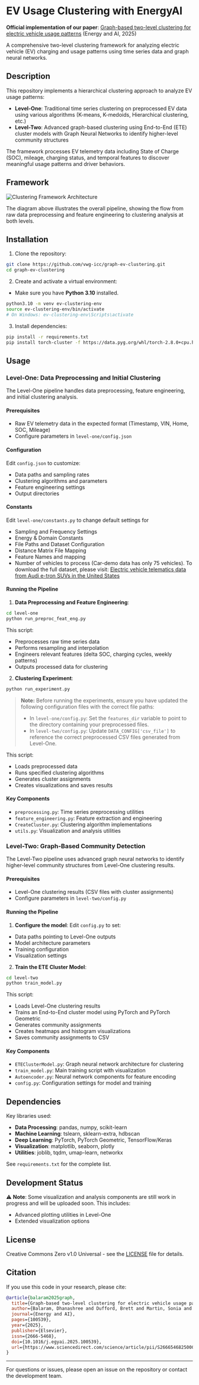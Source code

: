 # EV Usage Clustering with EnergyAI

**Official implementation of our paper**: [Graph-based two-level clustering for electric vehicle usage patterns](https://doi.org/10.1016/j.egyai.2025.100539) (Energy and AI, 2025)

A comprehensive two-level clustering framework for analyzing electric vehicle (EV) charging and usage patterns using time series data and graph neural networks.

## Description

This repository implements a hierarchical clustering approach to analyze EV usage patterns:

- **Level-One**: Traditional time series clustering on preprocessed EV data using various algorithms (K-means, K-medoids, Hierarchical clustering, etc.)
- **Level-Two**: Advanced graph-based clustering using End-to-End (ETE) cluster models with Graph Neural Networks to identify higher-level community structures

The framework processes EV telemetry data including State of Charge (SOC), mileage, charging status, and temporal features to discover meaningful usage patterns and driver behaviors.

## Framework

![Clustering Framework Architecture](clustering_framework.png)

The diagram above illustrates the overall pipeline, showing the flow from raw data preprocessing and feature engineering to clustering analysis at both levels.

## Installation

1. Clone the repository:
```bash
git clone https://github.com/vwg-icc/graph-ev-clustering.git
cd graph-ev-clustering
```

2. Create and activate a virtual environment:
- Make sure you have **Python 3.10** installed.
```bash
python3.10 -m venv ev-clustering-env
source ev-clustering-env/bin/activate  
# On Windows: ev-clustering-env\Scripts\activate
```

3. Install dependencies:
```bash
pip install -r requirements.txt
pip install torch-cluster -f https://data.pyg.org/whl/torch-2.8.0+cpu.html
```

## Usage

### Level-One: Data Preprocessing and Initial Clustering

The Level-One pipeline handles data preprocessing, feature engineering, and initial clustering analysis.

#### Prerequisites
- Raw EV telemetry data in the expected format (Timestamp, VIN, Home, SOC, Mileage)
- Configure parameters in `level-one/config.json`

#### Configuration
Edit `config.json` to customize:
- Data paths and sampling rates
- Clustering algorithms and parameters
- Feature engineering settings
- Output directories

#### Constants
Edit `level-one/constants.py` to change default settings for
- Sampling and Frequency Settings
- Energy & Domain Constants
- File Paths and Dataset Configuration
- Distance Matrix File Mapping
- Feature Names and mapping
- Number of vehicles to process (Car-demo data has only 75 vehicles). 
To download the full dataset, please visit: [Electric vehicle telematics data from Audi e-tron SUVs in the United States](https://data.mendeley.com/datasets/4ptsn8pzz2/2)

#### Running the Pipeline

1. **Data Preprocessing and Feature Engineering**:
```bash
cd level-one
python run_preproc_feat_eng.py
```
This script:
- Preprocesses raw time series data
- Performs resampling and interpolation
- Engineers relevant features (delta SOC, charging cycles, weekly patterns)
- Outputs processed data for clustering

2. **Clustering Experiment**:
```bash
python run_experiment.py
```
> **Note:** Before running the experiments, ensure you have updated the following configuration files with the correct file paths:
>
> - In `level-one/config.py`: Set the `features_dir` variable to point to the directory containing your preprocessed files.
> - In `level-two/config.py`: Update `DATA_CONFIG['csv_file']` to reference the correct preprocessed CSV files generated from Level-One.

This script:
- Loads preprocessed data
- Runs specified clustering algorithms
- Generates cluster assignments
- Creates visualizations and saves results

#### Key Components
- `preprocessing.py`: Time series preprocessing utilities
- `feature_engineering.py`: Feature extraction and engineering
- `CreateCluster.py`: Clustering algorithm implementations
- `utils.py`: Visualization and analysis utilities

### Level-Two: Graph-Based Community Detection

The Level-Two pipeline uses advanced graph neural networks to identify higher-level community structures from Level-One clustering results.

#### Prerequisites
- Level-One clustering results (CSV files with cluster assignments)
- Configure parameters in `level-two/config.py`

#### Running the Pipeline

1. **Configure the model**:
Edit `config.py` to set:
- Data paths pointing to Level-One outputs
- Model architecture parameters
- Training configuration
- Visualization settings

2. **Train the ETE Cluster Model**:
```bash
cd level-two
python train_model.py
```

This script:
- Loads Level-One clustering results
- Trains an End-to-End cluster model using PyTorch and PyTorch Geometric
- Generates community assignments
- Creates heatmaps and histogram visualizations
- Saves community assignments to CSV

#### Key Components
- `ETEClusterModel.py`: Graph neural network architecture for clustering
- `train_model.py`: Main training script with visualization
- `Autoencoder.py`: Neural network components for feature encoding
- `config.py`: Configuration settings for model and training


## Dependencies

Key libraries used:
- **Data Processing**: pandas, numpy, scikit-learn
- **Machine Learning**: tslearn, sklearn-extra, hdbscan
- **Deep Learning**: PyTorch, PyTorch Geometric, TensorFlow/Keras
- **Visualization**: matplotlib, seaborn, plotly
- **Utilities**: joblib, tqdm, umap-learn, networkx

See `requirements.txt` for the complete list.

## Development Status

⚠️ **Note**: Some visualization and analysis components are still work in progress and will be uploaded soon. This includes:
- Advanced plotting utilities in Level-One
- Extended visualization options

## License

Creative Commons Zero v1.0 Universal - see the [LICENSE](LICENSE) file for details.

## Citation

If you use this code in your research, please cite:

```bibtex
@article{balaram2025graph,
  title={Graph-based two-level clustering for electric vehicle usage patterns},
  author={Balaram, Dhanashree and Dufford, Brett and Martin, Sonia and Negoita, Gianina Alina and Yen, Matthew and Paxton, William A.},
  journal={Energy and AI},
  pages={100539},
  year={2025},
  publisher={Elsevier},
  issn={2666-5468},
  doi={10.1016/j.egyai.2025.100539},
  url={https://www.sciencedirect.com/science/article/pii/S2666546825000710}
}
```

---

For questions or issues, please open an issue on the repository or contact the development team.
